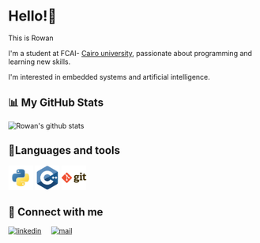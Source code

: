 # Hello!👋
This is Rowan

I'm a student at FCAI- <a href="https://cu.edu.eg/Home">Cairo university</a>, passionate about programming and learning new skills.

I'm interested in embedded systems and artificial intelligence.


## 📊 My GitHub Stats

![Rowan's github stats](https://github-readme-stats.vercel.app/api?username=rowanammar&show_icons=true&title_color=fff&icon_color=851f4b&text_color=9f9f9f&bg_color=151515)


## 🔮Languages and tools

<code><img height="50" src="https://raw.githubusercontent.com/github/explore/80688e429a7d4ef2fca1e82350fe8e3517d3494d/topics/python/python.png"></code>
<code><img height="50" src="https://raw.githubusercontent.com/github/explore/80688e429a7d4ef2fca1e82350fe8e3517d3494d/topics/cpp/cpp.png"></code>
<code><img height="50" src="https://raw.githubusercontent.com/github/explore/80688e429a7d4ef2fca1e82350fe8e3517d3494d/topics/git/git.png"></code>



## 🤝 Connect with me

<!--[![LinkedIn](https://www.vectorlogo.zone/logos/linkedin/linkedin-icon.svg )](www.linkedin.com/in/rawan-ehab-226435261)-->
<a href=www.linkedin.com/in/rawan-ehab-226435261><img src="https://www.vectorlogo.zone/logos/linkedin/linkedin-icon.svg" width="30px" alt="linkedin"></a>
&nbsp; &nbsp;
<a href="rawanehab523@gmail.com"><img src="https://www.vectorlogo.zone/logos/gmail/gmail-icon.svg" width="30px" alt="mail"></a> 
&nbsp; &nbsp;
